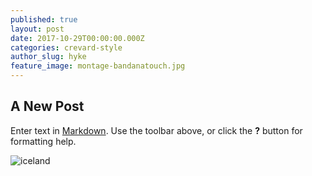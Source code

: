 ```yaml
---
published: true
layout: post
date: 2017-10-29T00:00:00.000Z
categories: crevard-style
author_slug: hyke
feature_image: montage-bandanatouch.jpg
---
```

## A New Post

Enter text in [Markdown](http://daringfireball.net/projects/markdown/). Use the toolbar above, or click the **?** button for formatting help.

![iceland]({{site.url}}/{{site.baseurl}}img/montage-bandanatouch.jpg)
